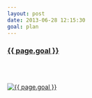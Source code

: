 ```yaml
---
layout: post
date: 2013-06-28 12:15:30
goal: plan
---
```


<h3 class="graph-align goal-title">
    <a href="https://www.beeminder.com/beneills/goals/plan">{{ page.goal }}</a>
</h3>

<br />
<div class="graph-align goal-text goal-description">
      &nbsp;
</div>

[![{{ page.goal }}](https://www.beeminder.com/beneills/goals/plan/graph)](https://www.beeminder.com/beneills/goals/plan)
